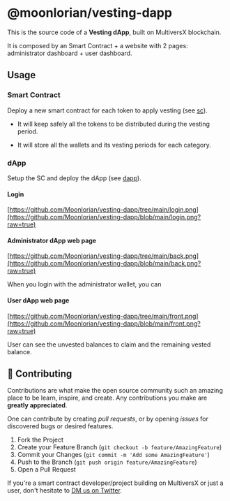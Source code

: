 # @moonlorian/vesting-dapp

This is the source code of a **Vesting dApp**, built on MultiversX blockchain.

It is composed by an Smart Contract + a website with 2 pages: administrator dashboard + user dashboard.

## Usage

### Smart Contract

Deploy a new smart contract for each token to apply vesting (see [sc](https://github.com/Moonlorian/vesting-dapp/tree/main/sc)).

- It will keep safely all the tokens to be distributed during the vesting period.

- It will store all the wallets and its vesting periods for each category.
 
### dApp

Setup the SC and deploy the dApp (see [dapp](https://github.com/Moonlorian/vesting-dapp/tree/main/dapp)).

#### Login

[https://github.com/Moonlorian/vesting-dapp/tree/main/login.png](https://github.com/Moonlorian/vesting-dapp/blob/main/login.png?raw=true)

#### Administrator dApp web page

[https://github.com/Moonlorian/vesting-dapp/tree/main/back.png](https://github.com/Moonlorian/vesting-dapp/blob/main/back.png?raw=true)

When you login with the administrator wallet, you can

#### User dApp web page

[https://github.com/Moonlorian/vesting-dapp/tree/main/front.png](https://github.com/Moonlorian/vesting-dapp/blob/main/front.png?raw=true)

User can see the unvested balances to claim and the remaining vested balance.

## 👥 Contributing

Contributions are what make the open source community such an amazing place to be learn, inspire, and create. Any contributions you make are **greatly appreciated**.

One can contribute by creating _pull requests_, or by opening _issues_ for discovered bugs or desired features.

1. Fork the Project
2. Create your Feature Branch (`git checkout -b feature/AmazingFeature`)
3. Commit your Changes (`git commit -m 'Add some AmazingFeature'`)
4. Push to the Branch (`git push origin feature/AmazingFeature`)
5. Open a Pull Request

If you're a smart contract developer/project building on MultiversX or just a user, don't hesitate to [DM us on Twitter](https://twitter.com/moonlorian).


